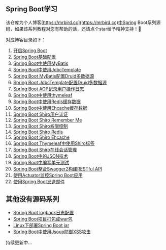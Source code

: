 ## Spring Boot学习
该仓库为个人博客[https://mrbird.cc](https://mrbird.cc)中Spring Boot系列源码，如果该系列教程对您有帮助的话，还请点个star给予精神支持！🐤

对应博客目录如下：

1. [开启Spring Boot](https://mrbird.cc/%E5%BC%80%E5%90%AFSpring-Boot.html)
2. [Spring Boot基础配置](https://mrbird.cc/Spring-Boot%20basic%20config.html)
3. [Spring Boot中使用MyBatis](https://mrbird.cc/Spring-Boot%20Mybatis.html)
4. [Spring Boot中使用JdbcTemplate](https://mrbird.cc/Spring-Boot%20JdbcTemplate.html)
5. [Spring Boot MyBatis配置Druid多数据源](https://mrbird.cc/Spring-Boot-MyBatis%20Druid.html)
6. [Spring Boot JdbcTemplate配置Druid多数据源](https://mrbird.cc/Spring-Boot-JdbcTemplate%20Druid.html)
7. [Spring Boot AOP记录用户操作日志](https://mrbird.cc/Spring-Boot-AOP%20log.html)
8. [Spring Boot中使用thymeleaf](https://mrbird.cc/Spring-Boot%E4%BD%BF%E7%94%A8thymeleaf.html)
9. [Spring Boot中使用Redis缓存数据](https://mrbird.cc/Spring-Boot%20cache.html)
10. [Spring Boot中使用Ehcache缓存数据](https://mrbird.cc/Spring-Boot%20cache.html)
11. [Spring Boot Shiro用户认证](https://mrbird.cc/Spring-Boot-shiro%20Authentication.html)
12. [Spring Boot Shiro Remember Me](https://mrbird.cc/Spring-Boot-Shiro%20Remember-Me.html)
13. [Spring Boot Shiro权限控制](https://mrbird.cc/Spring-Boot-Shiro%20Authorization.html)
14. [Spring Boot Shiro Redis](https://mrbird.cc/Spring-Boot-Shiro%20cache.html)
15. [Spring Boot Shiro Ehcache](https://mrbird.cc/Spring-Boot-Shiro%20cache.html)
16. [Spring Boot Thymeleaf中使用Shiro标签](https://mrbird.cc/Spring-Boot-Themeleaf%20Shiro%20tag.html)
17. [Spring Boot Shiro在线会话管理](https://mrbird.cc/Spring-Boot-Shiro%20session.html)
18. [Spring Boot中的JSON技术](https://mrbird.cc/Spring-Boot%20JSON.html)
19. [Spring Boot中编写单元测试](https://mrbird.cc/Spring-Boot%20TESTing.html)
20. [Spring Boot整合Swagger2构建RESTful API](https://mrbird.cc/Spring-Boot-Swagger2-RESTful-API.html)
21. [使用Actuator监控Spring Boot应用](https://mrbird.cc/Acutator-Spring-Boot.html)
22. [使用Spring Boot发送邮件](https://mrbird.cc/Spring-Boot-Email.html)

## 其他没有源码系列
- [Spring Boot logback日志配置](https://mrbird.cc/Spring-Boot-logback.html)
- [Spring Boot项目打包成war包](https://mrbird.cc/Spring-Boot%20war.html)
- [Linux下部署Spring Boot jar](https://mrbird.cc/Linux%20Spring-Boot-jar.html)
- [Spring Boot中使用Jsoup防御XSS攻击](https://mrbird.cc/Jsoup%20XSS.html)

持续更新中...
